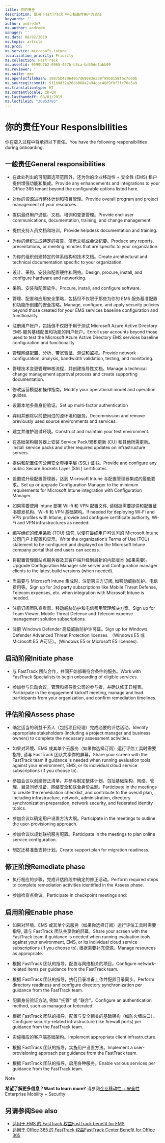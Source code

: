 ```yaml
---
title: 你的责任
description: 使用 FastTrack 中心权益时客户的责任
keywords: ''
author: andredm7
ms.author: andredm
manager: ''
ms.date: 08/02/2019
ms.topic: article
ms.prod: ''
ms.service: microsoft-intune
localization_priority: Priority
ms.collection: FastTrack
ms.assetid: 0590b7b2-0965-437b-b3ca-bd55de1abb09
ms.reviewer: ''
ms.suite: ems
ms.openlocfilehash: 30875b429649b7d69083ea39f99b0158fbc7de0b
ms.sourcegitcommit: 911b0d32a26eb068a2a94ebc48d9f8f2fc70e5a9
ms.translationtype: HT
ms.contentlocale: zh-CN
ms.lasthandoff: 08/01/2019
ms.locfileid: "36053783"
---
```

# <a name="your-responsibilities"></a><span data-ttu-id="23d5c-103">你的责任</span><span class="sxs-lookup"><span data-stu-id="23d5c-103">Your Responsibilities</span></span>

<span data-ttu-id="23d5c-104">你在载入过程中将承担以下责任。</span><span class="sxs-lookup"><span data-stu-id="23d5c-104">You have the following responsibilities during onboarding.</span></span>

## <a name="general-responsibilities"></a><span data-ttu-id="23d5c-105">一般责任</span><span class="sxs-lookup"><span data-stu-id="23d5c-105">General responsibilities</span></span>

-   <span data-ttu-id="23d5c-106">在此处列出的可配置选项范围外，还为你的企业移动性 + 安全性 (EMS) 租户提供增强功能和集成。</span><span class="sxs-lookup"><span data-stu-id="23d5c-106">Provide any enhancements and integrations to your Office 365 tenant beyond the configurable options listed here.</span></span>

-   <span data-ttu-id="23d5c-107">对你的资源进行整体计划和项目管理。</span><span class="sxs-lookup"><span data-stu-id="23d5c-107">Provide overall program and project management of your resources.</span></span>

-   <span data-ttu-id="23d5c-108">提供最终用户通信、文档、培训和变更管理。</span><span class="sxs-lookup"><span data-stu-id="23d5c-108">Provide end-user communications, documentation, training, and change management.</span></span>

-   <span data-ttu-id="23d5c-109">提供支持人员文档和培训。</span><span class="sxs-lookup"><span data-stu-id="23d5c-109">Provide helpdesk documentation and training.</span></span>

-   <span data-ttu-id="23d5c-110">为你的组织生成特定的报告、演示文稿或会议纪要。</span><span class="sxs-lookup"><span data-stu-id="23d5c-110">Produce any reports, presentations, or meeting minutes that are specific to your organization.</span></span>

-   <span data-ttu-id="23d5c-111">为你的组织创建特定的体系结构和技术文档。</span><span class="sxs-lookup"><span data-stu-id="23d5c-111">Create architectural and technical documentation specific to your organization.</span></span>

-   <span data-ttu-id="23d5c-112">设计、采购、安装和配置硬件和网络。</span><span class="sxs-lookup"><span data-stu-id="23d5c-112">Design, procure, install, and configure hardware and networking.</span></span>

-   <span data-ttu-id="23d5c-113">采购、安装和配置软件。</span><span class="sxs-lookup"><span data-stu-id="23d5c-113">Procure, install, and configure software.</span></span>

-   <span data-ttu-id="23d5c-114">管理、配置和应用安全策略，包括但不仅限于那些为你的 EMS 服务基准配置和功能所创建的安全策略。</span><span class="sxs-lookup"><span data-stu-id="23d5c-114">Manage, configure, and apply security policies beyond those created for your EMS services baseline configuration and functionality.</span></span>

-   <span data-ttu-id="23d5c-115">注册用户帐户，包括但不仅限于用于测试 Microsoft Azure Active Directory EMS 服务基线配置和功能的用户帐户。</span><span class="sxs-lookup"><span data-stu-id="23d5c-115">Enroll user accounts beyond those used to test the Microsoft Azure Active Directory EMS services baseline configuration and functionality.</span></span>

-   <span data-ttu-id="23d5c-116">管理网络配置、分析、带宽验证、测试和监视。</span><span class="sxs-lookup"><span data-stu-id="23d5c-116">Provide network configuration, analysis, bandwidth validation, testing, and monitoring.</span></span>

-   <span data-ttu-id="23d5c-117">管理技术变更管理审核流程，并创建指导性文档。</span><span class="sxs-lookup"><span data-stu-id="23d5c-117">Manage a technical change management approval process and create supporting documentation.</span></span>

-   <span data-ttu-id="23d5c-118">修改运营模型和操作指南。</span><span class="sxs-lookup"><span data-stu-id="23d5c-118">Modify your operational model and operation guides.</span></span>

-   <span data-ttu-id="23d5c-119">设置本地多重身份验证。</span><span class="sxs-lookup"><span data-stu-id="23d5c-119">Set up multi-factor authentication</span></span>

-   <span data-ttu-id="23d5c-120">弃用并删除以前使用过的源环境和服务。</span><span class="sxs-lookup"><span data-stu-id="23d5c-120">Decommission and remove previously used source environments and services.</span></span>

-   <span data-ttu-id="23d5c-121">建立并维护测试环境。</span><span class="sxs-lookup"><span data-stu-id="23d5c-121">Construct and maintain your test environment.</span></span>

-   <span data-ttu-id="23d5c-122">在基础架构服务器上安装 Service Pack/累积更新 (CU) 和其他所需更新。</span><span class="sxs-lookup"><span data-stu-id="23d5c-122">Install service packs and other required updates on infrastructure servers.</span></span>

-   <span data-ttu-id="23d5c-123">提供和配置任何公用安全套接字层 (SSL) 证书。</span><span class="sxs-lookup"><span data-stu-id="23d5c-123">Provide and configure any public Secure Sockets Layer (SSL) certificates.</span></span>

-   <span data-ttu-id="23d5c-124">设置或升级配置管理器，达到 Microsoft Intune 与配置管理器集成的最低要求。</span><span class="sxs-lookup"><span data-stu-id="23d5c-124">Set up or upgrade Configuration Manager to the minimum requirements for Microsoft Intune integration with Configuration Manager.</span></span>

-   <span data-ttu-id="23d5c-125">如果需要使用 Intune 部署 Wi-fi 和 VPN 配置文件, 请根据需要提供和配置证书颁发机构、Wi-fi 和 VPN 基础架构。</span><span class="sxs-lookup"><span data-stu-id="23d5c-125">If needed for deploying Wi-Fi and VPN profiles with Intune, provide and configure certificate authority, Wi-Fi and VPN infrastructures as needed.</span></span>

-   <span data-ttu-id="23d5c-126">编写组织的使用条款 (TOU) 语句, 以便在最终用户可访问的 Microsoft Intune 公司门户上配置和显示。</span><span class="sxs-lookup"><span data-stu-id="23d5c-126">Write the organization’s Terms of Use (TOU) statement to be configured and displayed on the Microsoft Intune company portal that end users can access.</span></span>

-   <span data-ttu-id="23d5c-127">将配置管理器站点服务器及其客户端升级到最新的内部版本 (如果需要)。</span><span class="sxs-lookup"><span data-stu-id="23d5c-127">Upgrade Configuration Manager site server and Configuration manager clients to the latest build versions (when needed).</span></span>

-   <span data-ttu-id="23d5c-128">当需要与 Microsoft Intune 集成时，注册第三方订阅, 如移动威胁防护、电信费用等。</span><span class="sxs-lookup"><span data-stu-id="23d5c-128">Sign up for 3rd party subscriptions like Mobile Threat Defense, Telecom expenses, etc. when integration with Microsoft Intune is needed.</span></span>

-   <span data-ttu-id="23d5c-129">注册订阅团队查看器、移动威胁防护和电信费用管理解决方案。</span><span class="sxs-lookup"><span data-stu-id="23d5c-129">Sign up for Team Viewer, Mobile Threat Defense and Telecom expense management solution subscriptions.</span></span>

-   <span data-ttu-id="23d5c-130">注册 Windows Defender 高级威胁防护许可证。</span><span class="sxs-lookup"><span data-stu-id="23d5c-130">Sign up for Windows Defender Advanced Threat Protection licenses.</span></span> <span data-ttu-id="23d5c-131">（Windows E5 或 Microsoft E5 许可证）。</span><span class="sxs-lookup"><span data-stu-id="23d5c-131">(Windows E5 or Microsoft E5 licenses).</span></span>

## <a name="initiate-phase"></a><span data-ttu-id="23d5c-132">启动阶段</span><span class="sxs-lookup"><span data-stu-id="23d5c-132">Initiate phase</span></span>

-   <span data-ttu-id="23d5c-133">与 FastTrack 团队合作，共同开始部署符合条件的服务。</span><span class="sxs-lookup"><span data-stu-id="23d5c-133">Work with FastTrack Specialists to begin onboarding of eligible services.</span></span>

-   <span data-ttu-id="23d5c-134">参加参与启动会议，管理和领导贵公司的参与者，并确认修正日程表。</span><span class="sxs-lookup"><span data-stu-id="23d5c-134">Participate in the engagement kickoff meeting, manage and lead participants from your organization, and confirm remediation timelines.</span></span>

## <a name="assess-phase"></a><span data-ttu-id="23d5c-135">评估阶段</span><span class="sxs-lookup"><span data-stu-id="23d5c-135">Assess phase</span></span>

-   <span data-ttu-id="23d5c-136">确定适当的利益干系人（包括项目经理）完成必要的评估活动。</span><span class="sxs-lookup"><span data-stu-id="23d5c-136">Identify appropriate stakeholders (including a project manager and business owners) to complete the necessary assessment activities.</span></span>

-   <span data-ttu-id="23d5c-137">如果对环境、EMS 或其单个云服务（如果你选择订阅）运行评估工具时需要指导, 请与 FastTrack 团队共享你的屏幕。</span><span class="sxs-lookup"><span data-stu-id="23d5c-137">Share your screen with the FastTrack team if guidance is needed when running evaluation tools against your environment, EMS, or its individual cloud service subscriptions (if you choose to).</span></span>

-   <span data-ttu-id="23d5c-138">参加会议以创建修正清单，并参与制定整体计划，包括基础架构、网络、管理、目录同步准备、网络安全和联合身份主题。</span><span class="sxs-lookup"><span data-stu-id="23d5c-138">Participate in the meetings to create the remediation checklist, and contribute to the overall plan, including infrastructure, network, administration, directory synchronization preparation, network security, and federated identity topics.</span></span>

-   <span data-ttu-id="23d5c-139">参加会议以确定用户设置方法大纲。</span><span class="sxs-lookup"><span data-stu-id="23d5c-139">Participate in the meetings to outline the user-provisioning approach.</span></span>

-   <span data-ttu-id="23d5c-140">参加会议以规划联机服务配置。</span><span class="sxs-lookup"><span data-stu-id="23d5c-140">Participate in the meetings to plan online service configuration.</span></span>

-   <span data-ttu-id="23d5c-141">制定迁移准备支持计划。</span><span class="sxs-lookup"><span data-stu-id="23d5c-141">Create support plan for migration readiness.</span></span>

## <a name="remediate-phase"></a><span data-ttu-id="23d5c-142">修正阶段</span><span class="sxs-lookup"><span data-stu-id="23d5c-142">Remediate phase</span></span>

-   <span data-ttu-id="23d5c-143">执行相应的步骤，完成评估阶段中确定的修正活动。</span><span class="sxs-lookup"><span data-stu-id="23d5c-143">Perform required steps to complete remediation activities identified in the Assess phase.</span></span>

-   <span data-ttu-id="23d5c-144">参加检查点会议。</span><span class="sxs-lookup"><span data-stu-id="23d5c-144">Participate in checkpoint meetings and:</span></span>

## <a name="enable-phase"></a><span data-ttu-id="23d5c-145">启用阶段</span><span class="sxs-lookup"><span data-stu-id="23d5c-145">Enable phase</span></span>

-   <span data-ttu-id="23d5c-146">如果对环境、EMS 或其单个云服务（如果你选择订阅）运行评估工具时需要指导, 请与 FastTrack 团队共享你的屏幕。</span><span class="sxs-lookup"><span data-stu-id="23d5c-146">Share your screen with the FastTrack team if guidance is needed when running evaluation tools against your environment, EMS, or its individual cloud service subscriptions (if you choose to).</span></span> <span data-ttu-id="23d5c-147">根据需要补充资源。</span><span class="sxs-lookup"><span data-stu-id="23d5c-147">Manage resources as appropriate.</span></span>

-   <span data-ttu-id="23d5c-148">根据 FastTrack 团队的指导，配置与网络相关的项目。</span><span class="sxs-lookup"><span data-stu-id="23d5c-148">Configure network-related items per guidance from the FastTrack team.</span></span>

-   <span data-ttu-id="23d5c-149">根据 FastTrack 团队的指导，执行目录准备工作并配置目录同步。</span><span class="sxs-lookup"><span data-stu-id="23d5c-149">Perform directory readiness and configure directory synchronization per guidance from the FastTrack team.</span></span>

-   <span data-ttu-id="23d5c-150">配置身份验证方法, 例如 "托管" 或 "联合"。</span><span class="sxs-lookup"><span data-stu-id="23d5c-150">Configure an authentication method, such as managed or federated.</span></span> 

-   <span data-ttu-id="23d5c-151">根据 FastTrack 团队的指导，配置与安全相关的基础架构（如防火墙端口）。</span><span class="sxs-lookup"><span data-stu-id="23d5c-151">Configure security-related infrastructure (like firewall ports) per guidance from the FastTrack team.</span></span>

-   <span data-ttu-id="23d5c-152">实施相应的客户端基础架构。</span><span class="sxs-lookup"><span data-stu-id="23d5c-152">Implement appropriate client infrastructure.</span></span>

-   <span data-ttu-id="23d5c-153">根据 FastTrack 团队的指导，实施用户设置方法。</span><span class="sxs-lookup"><span data-stu-id="23d5c-153">Implement a user-provisioning approach per guidance from the FastTrack team.</span></span>

-   <span data-ttu-id="23d5c-154">根据 FastTrack 团队的指导，启用各种服务。</span><span class="sxs-lookup"><span data-stu-id="23d5c-154">Enable various services per guidance from the FastTrack team.</span></span>

> [!NOTE]
> <span data-ttu-id="23d5c-155">**希望了解更多信息？**</span><span class="sxs-lookup"><span data-stu-id="23d5c-155">**Want to learn more?**</span></span> <span data-ttu-id="23d5c-156">请参阅[企业移动性 + 安全性](https://www.microsoft.com/en-us/cloud-platform/enterprise-mobility)</span><span class="sxs-lookup"><span data-stu-id="23d5c-156">Enterprise Mobility + Security</span></span>

## <a name="see-also"></a><span data-ttu-id="23d5c-157">另请参阅</span><span class="sxs-lookup"><span data-stu-id="23d5c-157">See also</span></span>

- [<span data-ttu-id="23d5c-158">适用于 EMS 的 FastTrack 权益</span><span class="sxs-lookup"><span data-stu-id="23d5c-158">FastTrack benefit for EMS</span></span>](EMS-fasttrack-benefit-for-EMS.md)
- [<span data-ttu-id="23d5c-159">适用于 Office 365 的 FastTrack 权益</span><span class="sxs-lookup"><span data-stu-id="23d5c-159">FastTrack Center Benefit for Office 365</span></span>](O365-fasttrack-benefit-for-office-365.md)

